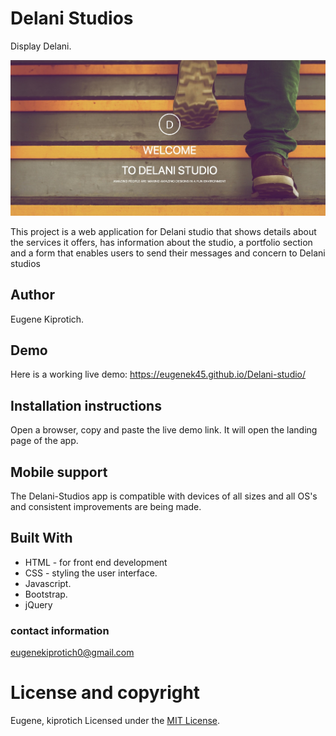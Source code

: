 # Delani Studios
Display Delani.

 ![Getting Started](images/DelaniS.PNG)

This project is a web application for Delani studio that shows details about the services it offers, has information about the studio, a portfolio section and a form that enables users to send their messages and concern to Delani studios
## Author
Eugene Kiprotich.

## Demo
Here is a working live demo: https://eugenek45.github.io/Delani-studio/

## Installation instructions
Open a browser, copy and paste the live demo link. It will open the landing page of the app. 

## Mobile support
The Delani-Studios app is compatible with devices of all sizes and all OS's and consistent improvements are being made.

## Built With
* HTML - for front end development
 * CSS - styling the user interface. 
 * Javascript. 
 * Bootstrap.
 * jQuery 

### contact information
eugenekiprotich0@gmail.com

# License and copyright
Eugene, kiprotich Licensed under the [MIT License](LICENSE).
